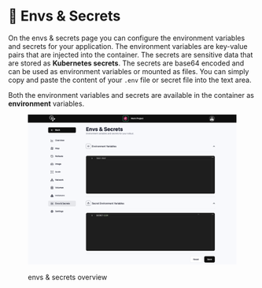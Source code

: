 # 🔐 Envs & Secrets

On the envs & secrets page you can configure the environment variables and secrets for your application. The environment variables are key-value pairs that are injected into the container. The secrets are sensitive data that are stored as **Kubernetes secrets**. The secrets are base64 encoded and can be used as environment variables or mounted as files. You can simply copy and paste the content of your `.env` file or secret file into the text area.

Both the environment variables and secrets are available in the container as **environment** variables.

<figure><img src="../.gitbook/assets/image (18).png" alt=""><figcaption><p>envs &#x26; secrets overview</p></figcaption></figure>
